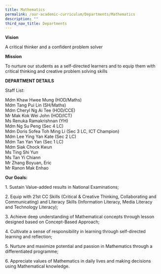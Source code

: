 ```yaml
---
title: Mathematics
permalink: /our-academic-curriculum/Departments/Mathematics
description: ""
third_nav_title: Departments
---
```

**Vision**

A critical thinker and a confident problem solver

**Mission**

To nurture our students as a self-directed learners and to equip them with critical thinking and creative problem solving skills

  

**DEPARTMENT DETAILS**

Staff List:

Mdm Khaw Hwee Mung (HOD/Maths)
<br>Mdm Tang Pui Lin (SH/Maths)
<br>Mdm Cheryl Ng Ai Tee (HOD/CCE)
<br>Mr Mak Kok Wei John (HOD/ICT)
<br>Ms Renuka Ramakrishnan (YH)
<br>Mdm Ng Su Peng (Sec 4 LC)  <br>Mdm Doris Sofea Toh Ming Li (Sec 3 LC, ICT Champion)  <br>Mdm Lee Ying Yan Kate (Sec 2 LC)
<br>Mdm Tan Yan Yan (Sec 1 LC)  <br>Mdm Siak Chock Kwun  <br>Ms Ting Shi Yun 
<br>Ms Tan Yi Chiann
<br>Mr Zhang Boyuan, Eric
<br>Mr Ranon Mak Enhao

**Our Goals:**

1\. Sustain Value-added results in National Examinations;

2\. Equip with 21st CC Skills (Critical & Creative Thinking, Collaborating and Communicating) and Literacy Skills (Information Literacy, Media Literacy and Technology Literacy);

3\. Achieve deep understanding of Mathematical concepts through lesson designed based on Concept-Based Approach;

4\. Cultivate a sense of responsibility in learning through self-directed learning and reflection;

5\. Nurture and maximize potential and passion in Mathematics through a differentiated programme;

6\. Appreciate values of Mathematics in daily lives and making decisions using Mathematical knowledge.